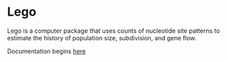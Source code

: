 Lego
====

Lego is a computer package that uses counts of nucleotide site
patterns to estimate the history of population size, subdivision, and
gene flow.

Documentation begins [here](http://htmlpreview.github.io/?https://github.com/alanrogers/lego/blob/master/doc/html/index.html)
